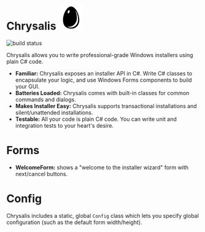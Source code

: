 # Chrysalis ![logo](icon.png)
![build status](https://travis-ci.org/ashes999/chrysalis.svg)

Chrysalis allows you to write professional-grade Windows installers using plain C# code.

- **Familiar:** Chrysalis exposes an installer API in C#. Write C# classes to encapsulate your logic, and use Windows Forms components to build your GUI.
- **Batteries Loaded:** Chrysalis comes with built-in classes for common commands and dialogs.
- **Makes Installer Easy:** Chrysalis supports transactional installations and silent/unattended installations.
- **Testable:** All your code is plain C# code. You can write unit and integration tests to your heart's desire.

# Forms

- **WelcomeForm:** shows a "welcome to the installer wizard" form with next/cancel buttons.

# Config

Chrysalis includes a static, global `Config` class which lets you specify global configuration (such as the default form width/height).


